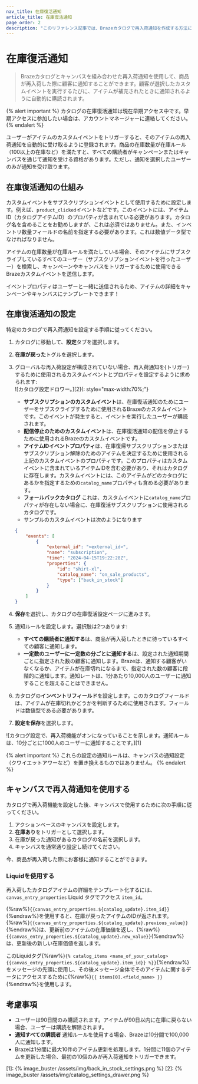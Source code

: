 ```yaml
---
nav_title: 在庫復活通知
article_title: 在庫復活通知
page_order: 2
description: "このリファレンス記事では、Brazeカタログで再入荷通知を作成する方法について説明します。"
---
```


# 在庫復活通知

> Brazeカタログとキャンバスを組み合わせた再入荷通知を使用して、商品が再入荷した際に顧客に通知することができます。顧客が選択したカスタムイベントを実行するたびに、アイテムが補充されたときに通知されるように自動的に購読されます。

{% alert important %}
カタログの在庫復活通知は現在早期アクセス中です。早期アクセスに参加したい場合は、アカウントマネージャーに連絡してください。
{% endalert %}

ユーザーがアイテムのカスタムイベントをトリガーすると、そのアイテムの再入荷通知を自動的に受け取るように登録されます。商品の在庫数量が在庫ルール（100以上の在庫など）を満たすと、すべての購読者がキャンペーンまたはキャンバスを通じて通知を受ける資格があります。ただし、通知を選択したユーザーのみが通知を受け取ります。 

## 在庫復活通知の仕組み

カスタムイベントをサブスクリプションイベントとして使用するために設定します。例えば、`product_clicked`イベントなどです。このイベントには、アイテムID（カタログアイテムID）のプロパティが含まれている必要があります。カタログ名を含めることをお勧めしますが、これは必須ではありません。また、インベントリ数量フィールドの名前を指定する必要があります。これは数値データ型でなければなりません。

アイテムの在庫数量が在庫ルールを満たしている場合、そのアイテムにサブスクライブしているすべてのユーザー（サブスクリプションイベントを行ったユーザー）を検索し、キャンペーンやキャンバスをトリガーするために使用できるBrazeカスタムイベントを送信します。

イベントプロパティはユーザーと一緒に送信されるため、アイテムの詳細をキャンペーンやキャンバスにテンプレートできます！

## 在庫復活通知の設定

特定のカタログで再入荷通知を設定する手順に従ってください。

1. カタログに移動して、**設定**タブを選択します。
2. **在庫が戻った**トグルを選択します。
3. グローバルな再入荷設定が構成されていない場合、再入荷通知を{トリガー}するために使用されるカスタムイベントとプロパティを設定するように求められます:
    <br> ![カタログ設定ドロワー。][2]{: style="max-width:70%;"}
    - **サブスクリプションのカスタムイベント**は、在庫復活通知のためにユーザーをサブスクライブするために使用されるBrazeのカスタムイベントです。このイベントが発生すると、イベントを実行したユーザーが購読されます。
    - **配信停止のためのカスタムイベント**は、在庫復活通知の配信を停止するために使用されるBrazeのカスタムイベントです。
    - **アイテムIDイベントプロパティ**は、在庫復帰サブスクリプションまたはサブスクリプション解除のためのアイテムを決定するために使用される上記のカスタムイベントのプロパティです。このプロパティはカスタムイベントに含まれているアイテムIDを含む必要があり、それはカタログに存在します。カスタムイベントには、このアイテムがどのカタログにあるかを指定するための`catalog_name`プロパティも含める必要があります。
    - **フォールバックカタログ** これは、カスタムイベントに`catalog_name`プロパティが存在しない場合に、在庫復活サブスクリプションに使用されるカタログです。
    - サンプルのカスタムイベントは次のようになります
    ```json
    {
        "events": [
            {
                "external_id": "<external_id>",
                "name": "subscription",
                "time": "2024-04-15T19:22:28Z",
                "properties": {
                    "id": "shirt-xl",
                    "catalog_name": "on_sale_products",
                    "type": ["back_in_stock"]
                }
            }
        ]
    }
    ```

4. **保存**を選択し、カタログの在庫復活設定ページに進みます。
5. 通知ルールを設定します。選択肢は2つあります:
    - **すべての購読者に通知する**は、商品が再入荷したときに待っているすべての顧客に通知します。 
    - **一定数のユーザーに一定数の分ごとに通知する**は、設定された通知期間ごとに指定された数の顧客に通知します。Brazeは、通知する顧客がいなくなるか、アイテムが在庫切れになるまで、指定された数の顧客に段階的に通知します。通知レートは、1分あたり10,000人のユーザーに通知することを超えることはできません。
6. カタログの**インベントリフィールド**を設定します。このカタログフィールドは、アイテムが在庫切れかどうかを判断するために使用されます。フィールドは数値型である必要があります。
7. **設定を保存**を選択します。

![カタログ設定で、再入荷機能がオンになっていることを示します。通知ルールは、10分ごとに1000人のユーザーに通知することです。][1]

{% alert important %}
これらの設定の通知ルールは、キャンバスの通知設定（クワイエットアワーなど）を置き換えるものではありません。
{% endalert %}

## キャンバスで再入荷通知を使用する

カタログで再入荷機能を設定した後、キャンバスで使用するために次の手順に従ってください。

1. アクションベースのキャンバスを設定します。
2. **在庫あり**をトリガーとして選択します。
3. 在庫が戻った通知があるカタログの名前を選択します。
4. キャンバスを通常通り[設定]({{site.baseurl}}/user_guide/engagement_tools/canvas/create_a_canvas/create_a_canvas/)し続けてください。

今、商品が再入荷した際にお客様に通知することができます。

### Liquidを使用する

再入荷したカタログアイテムの詳細をテンプレート化するには、 `canvas_entry_properties` Liquid タグでアクセス `item_id`。 

{%raw%}``{{canvas_entry_properties.${catalog_update}.item_id}}``{%endraw%}を使用すると、在庫が戻ったアイテムのIDが返されます。{%raw%}``{{canvas_entry_properties.${catalog_update}.previous_value}}``{%endraw%}は、更新前のアイテムの在庫価値を返し、{%raw%}``{{canvas_entry_properties.${catalog_update}.new_value}}``{%endraw%}は、更新後の新しい在庫価値を返します。

このLiquidタグ{%raw%}``{% catalog_items <name_of_your_catalog> {{canvas_entry_properties.${catalog_update}.item_id}} %}}``{%endraw%}をメッセージの先頭に使用し、その後メッセージ全体でそのアイテムに関するデータにアクセスするために{%raw%}``{{ items[0].<field_name> }}``{%endraw%}を使用します。

## 考慮事項

- ユーザーは90日間のみ購読されます。アイテムが90日以内に在庫に戻らない場合、ユーザーは購読を解除されます。
- **通知すべての購読者** 通知ルールを使用する場合、Brazeは10分間で100,000人に通知します。
- Brazeは1分間に最大10件のアイテム更新を処理します。1分間に11個のアイテムを更新した場合、最初の10個のみが再入荷通知をトリガーできます。

[1]: {% image_buster /assets/img/back_in_stock_settings.png %}
[2]: {% image_buster /assets/img/catalog_settings_drawer.png %}
